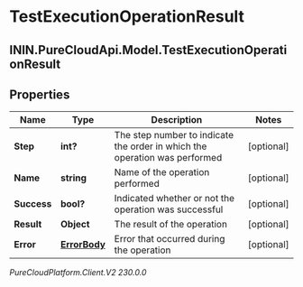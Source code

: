# TestExecutionOperationResult

## ININ.PureCloudApi.Model.TestExecutionOperationResult

## Properties

|Name | Type | Description | Notes|
|------------ | ------------- | ------------- | -------------|
| **Step** | **int?** | The step number to indicate the order in which the operation was performed | [optional] |
| **Name** | **string** | Name of the operation performed | [optional] |
| **Success** | **bool?** | Indicated whether or not the operation was successful | [optional] |
| **Result** | **Object** | The result of the operation | [optional] |
| **Error** | [**ErrorBody**](ErrorBody) | Error that occurred during the operation | [optional] |



_PureCloudPlatform.Client.V2 230.0.0_
